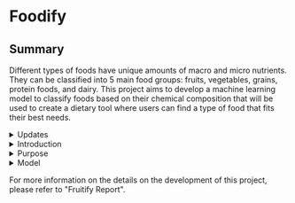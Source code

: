 # Foodify

## Summary

Different types of foods have unique amounts of macro and micro nutrients. They can be classified into 5 main food groups: fruits, vegetables, grains, protein foods, and dairy. This project aims to develop a machine learning model to classify foods based on their chemical composition that will be used to create a dietary tool where users can find a type of food that fits their best needs.

<details>
  <summary>Updates</summary>
  <ul>
    <details>
      <summary>October 14th, 2024</summary>

  - The raw survey food datasets have been joined into 1 table


  <br> It is necessary to include the survey food dataset because they may contain food that aren’t in the foundations or SR legacy datasets. The survey food dataset has many categories that need to be sorted into the 5 main food groups. Upon examination of the survey foods, they have no data collected on its trans fat. The next steps would be cleaning of the 3 tables to remove/group foods.
    </details>
    <details>
      <summary>September 16th, 2024</summary>

  - Edited the final foundations food table so that it represents the raw, unfiltered data
  * The SR_Legacy food datasets have been joined into 1 table


  <br> Further examination of the data found that some foods such as meats have 2 versions: cooked and uncooked. Since all data is measured in 100 grams, the cooked food usually has more nutrients since it is more dense due to the water loss during cooking. This is problematic because it may mislead the model. As a result, the cooked foods are filtered out and the raw forms are used to better represent what people usually see on a nutritional label. The next steps would be future data inspection and cleaning.
    </details>
    <details>
      <summary>August 15th, 2024</summary>

  - The foundations food datasets have been joined into 1 table

  <br> The foundation’s food data only contains 1 sample per food. Examination of the joined foundations table yieled messy and disorganized data. The table needs to delete irrevelant samples, duplicate samples (legumes count as vegetable and protein, according to the FDA), and recategorize samples into the 5 main food groups. There is a total of 358 samples before cleaning the table. It is insufficient to train a model. The next step would be to incorporate the SR_Legacy datasets into the database.
    </details>
    <details>
      <summary>August 10th, 2024</summary>
      
  - Developments for other food groups is being planned and developed
  * Migrating data collection from API calls to download files
      
  <br> The developments for other food group calls for a rebranding from Fruitify to Foodify. The decision to migrate data collection from API calls to a database will prove to increase the efficiency and stability of the data.
    </details>
    <details>
      <summary>June 11th, 2024</summary>
      
  - Created a design draft for the home page using Figma
  * Created the home page using the draft
    
  <br>The design of the home page is relatively complete with the exlusion of some buttons. The only functional button, for now, is the "Fruit" button on the navigation bar which was the original project. The navigation bar serves as a quick way to access the tools for users that are already familiar with them. The "Get Started" button serves as a beginner's guide to select from the array of tools. The next step is to redesign the fruit tool such that it matches the current style of the website and to design and integrate, but without functionality, the "Get Started" Page.
    </details>
    <details>
      <summary> June 6th, 2024 </summary>
      
  - Updated the size of the value input boxes to match the size of the average input
  * Increased the size of the percent input boxes
    
  <br>The function for the fruit tool is mostly complete. The UI can be improved with the addition of buttons and the model can be improved through further optimization and analaysis. To increase the usefullness of this tool, we can broaden the fruit types. We can build a similar food predictor for all types of food including meats, dairy, vegetable, etc. The next step is to build a functional website that houses these tools.
  </details>
  
  </ul>

</details>
<details>
  <summary>Introduction</summary>
  Most foods can be classified into 5 main food groups: fruits, vegetables, grains, protein foods, and dairy. These food groups are differentiable from each other and possess unique compositions of nutrients. For example, fruits typically have potassium, dietary fiber, vitamin C and no cholestrol. On the other hand, dairy food have calicum, potassium, and no dietary fiber.
</details>

<details>
  <summary>Purpose</summary>

   This project aims to help people that want to get their food intake that suits their nutritional needs down to the digits. It can also serve as an educational tool for students to better undestand the composition of different types of food. The practical portion of this project is a US FDA Nutrition label where users can input values for certain nutrients.
</details>

<details>
  <summary>Model</summary>
  FOR THE FRUIT MODEL: By analyzing the results of certain techniques of handling missing data, feature selection, and sample selection, a random forest model was developed at a 79.33% accuracy with the following hypter parameters: max_depth=5, max_features='log2', n_estimators=175, random_state=11.
</details>


For more information on the details on the development of this project, please refer to "Fruitify Report".
